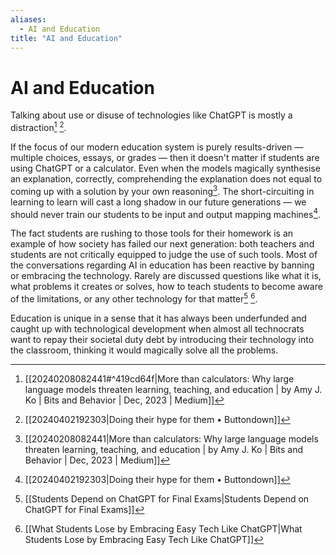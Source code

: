 ```yaml
---
aliases:
  - AI and Education
title: "AI and Education"
---
```


# AI and Education

Talking about use or disuse of technologies like ChatGPT is mostly a distraction[^1] [^5].

If the focus of our modern education system is purely results-driven — multiple choices, essays, or grades — then it doesn't matter if students are using ChatGPT or a calculator. Even when the models magically synthesise an explanation, correctly, comprehending the explanation does not equal to coming up with a solution by your own reasoning[^2]. The short-circuiting in learning to learn will cast a long shadow in our future generations — we should never train our students to be input and output mapping machines[^5].

The fact students are rushing to those tools for their homework is an example of how society has failed our next generation: both teachers and students are not critically equipped to judge the use of such tools. Most of the conversations regarding AI in education has been reactive by banning or embracing the technology. Rarely are discussed questions like what it is, what problems it creates or solves, how to teach students to become aware of the limitations, or any other technology for that matter[^3] [^4].

Education is unique in a sense that it has always been underfunded and caught up with technological development when almost all technocrats want to repay their societal duty debt by introducing their technology into the classroom, thinking it would magically solve all the problems.

[^1]: [[20240208082441#^419cd64f|More than calculators: Why large language models threaten learning, teaching, and education | by Amy J. Ko | Bits and Behavior | Dec, 2023 | Medium]]
[^2]: [[20240208082441|More than calculators: Why large language models threaten learning, teaching, and education | by Amy J. Ko | Bits and Behavior | Dec, 2023 | Medium]]
[^3]: [[Students Depend on ChatGPT for Final Exams|Students Depend on ChatGPT for Final Exams]]
[^4]: [[What Students Lose by Embracing Easy Tech Like ChatGPT|What Students Lose by Embracing Easy Tech Like ChatGPT]]
[^5]: [[20240402192303|Doing their hype for them • Buttondown]]